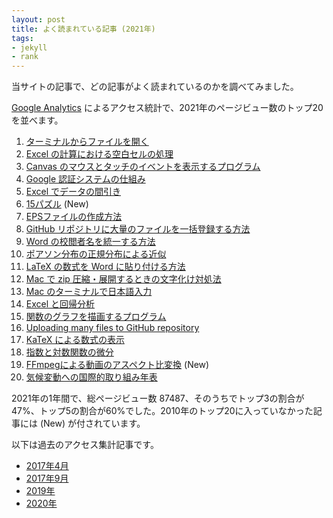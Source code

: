 ```yaml
---
layout: post
title: よく読まれている記事 (2021年)
tags:
- jekyll
- rank
---
```

当サイトの記事で、どの記事がよく読まれているのかを調べてみました。

[Google Analytics](https://www.google.com/intl/ja_jp/analytics/) によるアクセス統計で、2021年のページビュー数のトップ20を並べます。

1. [ターミナルからファイルを開く](/2015/10/27/open-command/)
2. [Excel の計算における空白セルの処理](/2015/11/02/blank-cell/)
3. [Canvas のマウスとタッチのイベントを表示するプログラム](/2020/01/07/CanvasEvent/)
4. [Google 認証システムの仕組み](/2016/03/26/GoogleAuthenticator/)
5. [Excel でデータの間引き](/2015/10/11/excel-mabiki/)
6. [15パズル](/2020/01/17/15Puzzle/) (New)
7. [EPSファイルの作成方法](/2015/10/18/eps-fig/)
8. [GitHub リポジトリに大量のファイルを一括登録する方法](/2016/06/03/github-many-files/)
9. [Word の校閲者名を統一する方法](/2015/10/20/word-author/)
10. [ポアソン分布の正規分布による近似](/2020/01/04/Poisson/)
11. [LaTeX の数式を Word に貼り付ける方法](/2017/02/09/Equation/)
12. [Mac で zip 圧縮・展開するときの文字化け対処法](/2016/03/25/MacZip/)
13. [Mac のターミナルで日本語入力](/2015/11/23/mac-terminal-japanese/)
14. [Excel と回帰分析](/2015/10/30/excel-regression/)
15. [関数のグラフを描画するプログラム](/2020/01/03/DrawCartesianGraph/)
16. [Uploading many files to GitHub repository](/2016/06/06/github-many-files/)
17. [KaTeX による数式の表示](/2017/05/01/katex-equation/)
18. [指数と対数関数の微分](/2017/05/06/derivative-exp-log/)
19. [FFmpegによる動画のアスペクト比変換](/2021/04/22/aspect/) (New)
20. [気候変動への国際的取り組み年表](/2018/10/24/climate-change-timeline/)

2021年の1年間で、総ページビュー数 87487、そのうちでトップ3の割合が47%、トップ5の割合が60%でした。2010年のトップ20に入っていなかった記事には (New) が付されています。

以下は過去のアクセス集計記事です。

- [2017年4月](/2017/05/04/popular/)
- [2017年9月](/2017/09/30/popular/)
- [2019年](/2020/01/02/popular/)
- [2020年](/2021/01/06/popular/)
